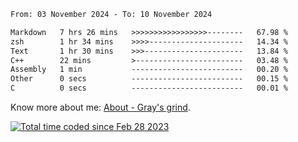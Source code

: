 <!--START_SECTION:waka-->

```txt
From: 03 November 2024 - To: 10 November 2024

Markdown   7 hrs 26 mins   >>>>>>>>>>>>>>>>>--------   67.98 %
zsh        1 hr 34 mins    >>>>---------------------   14.34 %
Text       1 hr 30 mins    >>>----------------------   13.84 %
C++        22 mins         >------------------------   03.48 %
Assembly   1 min           -------------------------   00.20 %
Other      0 secs          -------------------------   00.15 %
C          0 secs          -------------------------   00.01 %
```

<!--END_SECTION:waka-->

<!-- [![grayxu's github stats](https://github-readme-stats.vercel.app/api?username=grayxu&count_private=true&show_icons=true)](https://github.com/grayxu) -->

Know more about me: [About - Gray's grind](https://www.grayxu.cn/).
<p align="left">
  <a href="https://wakatime.com/@c69eb31e-43a1-463f-8968-c3449e386f57"><img src="https://wakatime.com/badge/user/c69eb31e-43a1-463f-8968-c3449e386f57.svg" title="Total time coded since Feb 28 2023" /></a>
</p>

